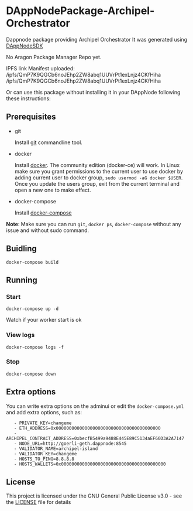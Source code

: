 # DAppNodePackage-Archipel-Orchestrator

Dappnode package providing Archipel Orchestrator
It was generated using [DAppNodeSDK](https://github.com/dappnode/DAppNodeSDK)

No Aragon Package Manager Repo yet.

IPFS link 
Manifest uploaded: /ipfs/QmP7K9QGCb6noJEhp2ZW8abq1UUVrPt1exLnjz4CKfHiha
/ipfs/QmP7K9QGCb6noJEhp2ZW8abq1UUVrPt1exLnjz4CKfHiha



Or can use this package without installing it in your DAppNode following these instructions:

## Prerequisites

- git

   Install [git](https://git-scm.com/book/en/v2/Getting-Started-Installing-Git) commandline tool.

- docker

   Install [docker](https://docs.docker.com/engine/installation). The community edition (docker-ce) will work. In Linux make sure you grant permissions to the current user to use docker by adding current user to docker group, `sudo usermod -aG docker $USER`. Once you update the users group, exit from the current terminal and open a new one to make effect.

- docker-compose

   Install [docker-compose](https://docs.docker.com/compose/install)
   
**Note**: Make sure you can run `git`, `docker ps`, `docker-compose` without any issue and without sudo command.


## Buidling

`docker-compose build`

## Running

### Start

`docker-compose up -d`

Watch if your worker start is ok

### View logs

`docker-compose logs -f`

### Stop

`docker-compose down`

## Extra options

You can write extra options on the adminui or edit the `docker-compose.yml` and add extra options, such as:
```
   - PRIVATE_KEY=changeme
   - ETH_ADDRESS=0x0000000000000000000000000000000000000000
   - ARCHIPEL_CONTRACT_ADDRESS=0xbecfB5499a9488E445E89C5134aEF60D3A2A7147
   - NODE_URL=http://goerli-geth.dappnode:8545
   - VALIDATOR_NAME=archipel-island
   - VALIDATOR_KEY=changeme
   - HOSTS_TO_PING=8.8.8.8
   - HOSTS_WALLETS=0x0000000000000000000000000000000000000000
```

## License

This project is licensed under the GNU General Public License v3.0 - see the [LICENSE](LICENSE) file for details

